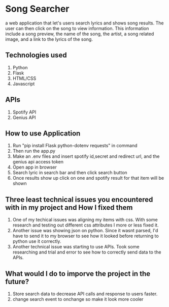 # Song Searcher
a web application that let's users search lyrics and shows song results. The user can then click on the song to view information. 
This information include a song preview, the name of the song, the artist, a song related image, and a link to the lyrics of the song.

## Technologies used
1. Python
2. Flask
3. HTML/CSS
4. Javascript

## APIs
1. Spotify API
2. Genius API


## How to use Application
1. Run "pip install Flask python-dotenv requests" in command
2. Then run the app.py 
3. Make an .env files and insert spotify id,secret and redirect url, and the genius api access token
3. Open app in browser
4. Search lyric in search bar and then click search button
5. Once results show up click on one and spotify result for that item will be shown



## Three least technical issues you encountered with in my project and How I fixed them
1. One of my techical issues was aligning my items with css. With some research and testing out different css attributes I more or less fixed it.
2. Another issue was showing json on python. Since it wasnt parsed, I'd have to send it to my browser
   to see how it looked before returning to python use it correctly.
3. Another technical issue was starting to use APIs. Took some researching and trial and error to see how to
   correctly send data to the APIs.

## What would I do to imporve the project in the future?
1. Store search data to decrease API calls and response to users faster.
2. change search event to onchange so make it look more cooler
